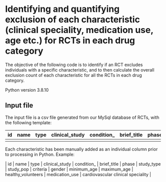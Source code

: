 # Identifying and quantifying exclusion of each characteristic (clinical speciality, medication use, age etc.) for RCTs in each drug category

The objective of the following code is to identify if an RCT excludes individuals with a specific characteristic, and to then calculate the overall exclusion count of each characteristic for all the RCTs in each drug category. 

Python version 3.8.10

## Input file

The input file is a csv file generated from our MySql database of RCTs, with the following template:

| id | name | type | clinical_study | condition_ | brief_title | phase | study_type | study_pop | criteria | gender | minimum_age | maximum_age | healthy_volunteers |
| ------------- | ------------- | ------------- | ------------- | ------------- | ------------- | ------------- | ------------- | ------------- | ------------- | ------------- | ------------- | ------------- | ------------- |
|  |  |  |  |  |  |  |  |  |  |  |  |  |  |

Each characteristic has been manually added as an individual column prior to processing in Python. Example:

| id | name | type | clinical_study | condition_ | brief_title | phase | study_type | study_pop | criteria | gender | minimum_age | maximum_age | healthy_volunteers | medication_use | cardiovascular clinical speciality |
